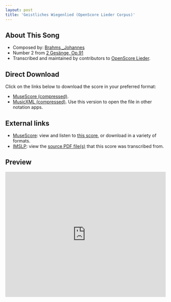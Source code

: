 ```yaml
---
layout: post
title: 'Geistliches Wiegenlied (OpenScore Lieder Corpus)'
---
```


## About This Song

- Composed by: [Brahms,_Johannes](https://fourscoreandmore.org/openscore/lieder/Brahms,_Johannes)
- Number 2 from [2 Gesänge, Op.91](https://fourscoreandmore.org/openscore/lieder/Brahms,_Johannes/2_Gesänge,_Op.91)
- Transcribed and maintained by contributors to [OpenScore Lieder].

[OpenScore Lieder]: https://musescore.com/openscore-lieder-corpus

## Direct Download

Click on the links below to download the score in your preferred format:
- [MuseScore (compressed)](https://github.com/openscore/lieder/blob/main/scores/Brahms,_Johannes/2_Gesänge,_Op.91/2_Geistliches_Wiegenlied/lc6320420.mscz?raw=true).
- [MusicXML (compressed)](https://github.com/openscore/lieder/blob/main/scores/Brahms,_Johannes/2_Gesänge,_Op.91/2_Geistliches_Wiegenlied/lc6320420.mxl?raw=true). Use this version to open the file in other notation apps.

## External links

- [MuseScore]: view and listen to [this score][MuseScore], or download in a variety of formats.
- [IMSLP]: view the [source PDF file(s)][IMSLP] that this score was transcribed from.

[MuseScore]: https://musescore.com/score/6320420
[IMSLP]: https://imslp.org/wiki/Special:ReverseLookup/39262

## Preview

<iframe width="100%" height="394" src="https://musescore.com/openscore-lieder-corpus/scores/6320420/embed" frameborder="0" allowfullscreen allow="autoplay; fullscreen"></iframe>
